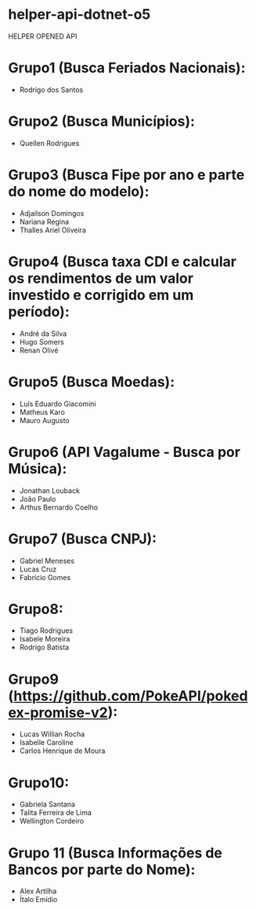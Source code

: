 # helper-api-dotnet-o5
HELPER OPENED API

# Grupo1 (Busca Feriados Nacionais):
- Rodrigo dos Santos

# Grupo2 (Busca Municípios):
- Quellen Rodrigues

# Grupo3 (Busca Fipe por ano e parte do nome do modelo):
- Adjailson Domingos
- Nariana Regina
- Thalles Ariel Oliveira

# Grupo4 (Busca taxa CDI e calcular os rendimentos de um valor investido e corrigido em um período):
- André da Silva
- Hugo Somers
- Renan Olivé

# Grupo5 (Busca Moedas):
- Luís Eduardo Giacomini
- Matheus Karo
- Mauro Augusto

# Grupo6 (API Vagalume - Busca por Música):
- Jonathan Louback
- João Paulo
- Arthus Bernardo Coelho

# Grupo7 (Busca CNPJ):
- Gabriel Meneses
- Lucas Cruz
- Fabrício Gomes

# Grupo8:
- Tiago Rodrigues
- Isabele Moreira
- Rodrigo Batista

# Grupo9 (https://github.com/PokeAPI/pokedex-promise-v2):
- Lucas Willian Rocha
- Isabelle Caroline
- Carlos Henrique de Moura

# Grupo10:
- Gabriela Santana
- Talita Ferreira de Lima
- Wellington Cordeiro

# Grupo 11 (Busca Informações de Bancos por parte do Nome):
- Alex Artilha
- Ítalo Emídio
